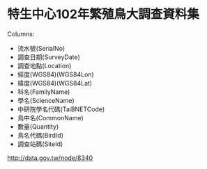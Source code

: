 ﻿# 特生中心102年繁殖鳥大調查資料集

Columns:	
* 流水號(SerialNo)
* 調查日期(SurveyDate)
* 調查地點(Location)
* 經度(WGS84)(WGS84Lon)
* 緯度(WGS84)(WGS84Lat)
* 科名(FamilyName)
* 學名(ScienceName)
* 中研院學名代碼(TaiBNETCode)
* 鳥中名(CommonName)
* 數量(Quantity)
* 鳥名代碼(BirdId)
* 調查站碼(SiteId)

http://data.gov.tw/node/8340